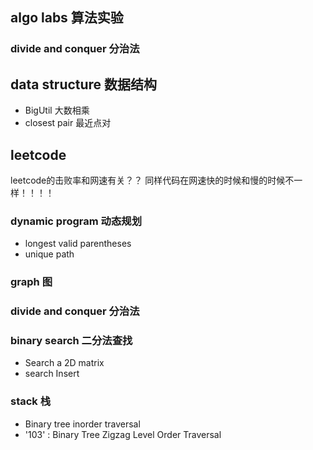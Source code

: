 


## algo labs 算法实验

### divide and conquer 分治法


## data structure 数据结构

- BigUtil 大数相乘
- closest pair 最近点对

## leetcode

leetcode的击败率和网速有关？？
同样代码在网速快的时候和慢的时候不一样！！！！


### dynamic program 动态规划

- longest valid parentheses 
- unique path



### graph 图


### divide and conquer 分治法



### binary search 二分法查找

- Search a 2D matrix
- search Insert


### stack 栈

- Binary tree inorder traversal
- '103' : Binary Tree Zigzag Level Order Traversal
